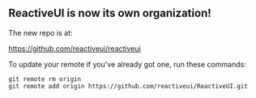 ## ReactiveUI is now its own organization! 

The new repo is at:

https://github.com/reactiveui/reactiveui

To update your remote if you've already got one, run these commands:

```
git remote rm origin
git remote add origin https://github.com/reactiveui/ReactiveUI.git
```